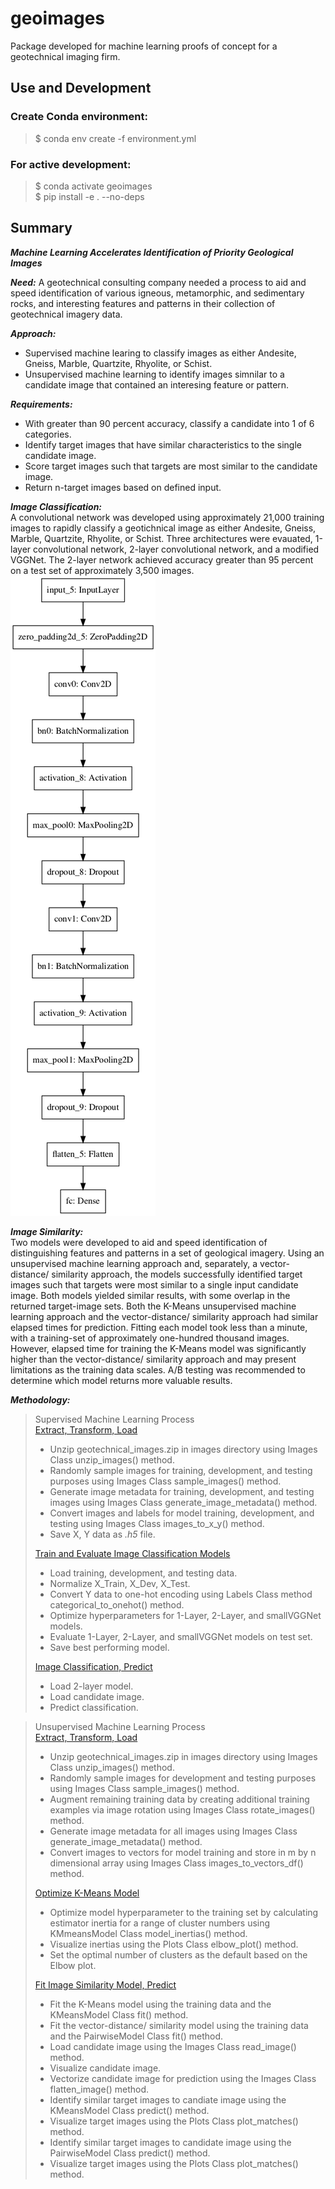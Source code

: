 # geoimages
Package developed for machine learning proofs of concept for a geotechnical imaging firm.

## Use and Development
### Create Conda environment:
> $ conda env create -f environment.yml 

### For active development:  
> $ conda activate geoimages  
> $ pip install -e . --no-deps

## Summary  
***Machine Learning Accelerates Identification of Priority Geological Images***  
    
***Need:*** A geotechnical consulting company needed a process to aid and speed identification of various igneous, metamorphic, and sedimentary rocks, and interesting features and patterns in their collection of geotechnical imagery data.

***Approach:***  
* Supervised machine learing to classify images as either Andesite, Gneiss, Marble, Quartzite, Rhyolite, or Schist.
* Unsupervised machine learning to identify images simnilar to a candidate image that contained an interesing feature or pattern.

***Requirements:*** 
* With greater than 90 percent accuracy, classify a candidate into 1 of 6 categories.
* Identify target images that have similar characteristics to the single candidate image.
* Score target images such that targets are most similar to the candidate image.
* Return n-target images based on defined input.

***Image Classification:***    
A convolutional network was developed using approximately 21,000 training images to rapidly classify a geotichnical image as either Andesite, Gneiss, Marble, Quartzite, Rhyolite, or Schist.  Three architectures were evauated, 1-layer convolutional network, 2-layer convolutional network, and a modified VGGNet.  The 2-layer network achieved accuracy greater than 95 percent on a test set of approximately 3,500 images.    
![2-LayerConvNet](notebooks/assets/Conv2L.png)

***Image Similarity:***  
Two models were developed to aid and speed identification of distinguishing features and patterns in a set of geological imagery. Using an unsupervised machine learning approach and, separately, a vector-distance/ similarity approach, the models successfully identified target images such that targets were most similar to a single input candidate image. Both models yielded similar results, with some overlap in the returned target-image sets. Both the K-Means unsupervised machine learning approach and the vector-distance/ similarity approach had similar elapsed times for prediction. Fitting each model took less than a minute, with a training-set of approximately one-hundred thousand images. However, elapsed time for training the K-Means model was significantly higher than the vector-distance/ similarity approach and may present limitations as the training data scales. A/B testing was recommended to determine which model returns more valuable results.

***Methodology:***
> Supervised Machine Learning Process     
> [Extract, Transform, Load](https://github.com/neumj/geo-images/blob/master/notebooks/etl_image_classification.ipynb)  
> * Unzip geotechnical_images.zip in images directory using Images Class unzip_images() method.
> * Randomly sample images for training, development, and testing purposes using Images Class sample_images() method.
> * Generate image metadata for training, development, and testing images using Images Class generate_image_metadata() method.
> * Convert images and labels for model training, development, and testing using Images Class images_to_x_y() method.
> * Save X, Y data as *.h5* file.
>
> [Train and Evaluate Image Classification Models](https://github.com/neumj/geo-images/blob/master/notebooks/train_image_classification.ipynb)
> * Load training, development, and testing data.
> * Normalize X_Train, X_Dev, X_Test.
> * Convert Y data to one-hot encoding using Labels Class method categorical_to_onehot() method.
> * Optimize hyperparameters for 1-Layer, 2-Layer, and smallVGGNet models.
> * Evaluate 1-Layer, 2-Layer, and smallVGGNet models on test set.
> * Save best performing model.
>
> [Image Classification, Predict](https://github.com/neumj/geo-images/blob/master/notebooks/predict_image_classification.ipynb)
> * Load 2-layer model.
> * Load candidate image.
> * Predict classification.

> Unsupervised Machine Learning Process     
> [Extract, Transform, Load](https://github.com/neumj/geo-images/blob/master/notebooks/etl_image_similarity.ipynb)  
> * Unzip geotechnical_images.zip in images directory using Images Class unzip_images() method.
> * Randomly sample images for development and testing purposes using Images Class sample_images() method.
> * Augment remaining training data by creating additional training examples via image rotation using Images Class rotate_images() method.
> * Generate image metadata for all images using Images Class generate_image_metadata() method.
> * Convert images to vectors for model training and store in m by n dimensional array using Images Class images_to_vectors_df() method.
>
> [Optimize K-Means Model](https://github.com/neumj/geo-images/blob/master/notebooks/dev_kmeans_image_similarity.ipynb)
> * Optimize model hyperparameter to the training set by calculating estimator inertia for a range of cluster numbers using KMmeansModel Class model_inertias() method.
> * Visualize inertias using the Plots Class elbow_plot() method.
> * Set the optimal number of clusters as the default based on the Elbow plot.
>
> [Fit Image Similarity Model, Predict](https://github.com/neumj/geo-images/blob/master/notebooks/train_predict_image_similarity.ipynb)
> * Fit the K-Means model using the training data and the KMeansModel Class fit() method.
> * Fit the vector-distance/ similarity model using the training data and the PairwiseModel Class fit() method.
> * Load candidate image using the Images Class read_image() method.
> * Visualize candidate image.
> * Vectorize candidate image for prediction using the Images Class flatten_image() method.
> * Identify similar target images to candiate image using the KMeansModel Class predict() method.
> * Visualize target images using the Plots Class plot_matches() method.
> * Identify similar target images to candidate image using the PairwiseModel Class predict() method.
> * Visualize target images using the Plots Class plot_matches() method.
